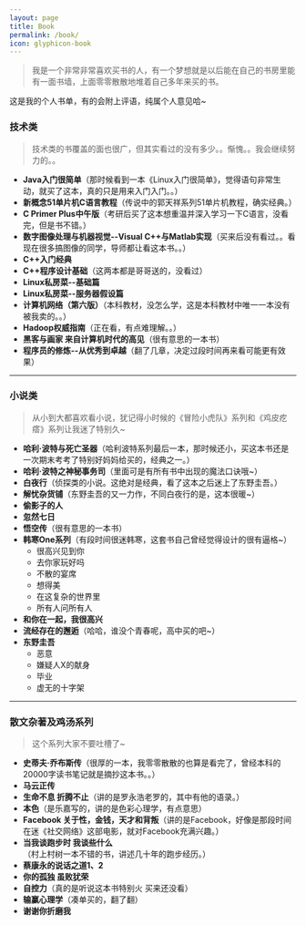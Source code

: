 ```yaml
---
layout: page
title: Book
permalink: /book/
icon: glyphicon-book
---
```


>我是一个非常非常喜欢买书的人，有一个梦想就是以后能在自己的书房里能有一面书墙，上面零零散散地堆着自己多年来买的书。

这是我的个人书单，有的会附上评语，纯属个人意见哈~

### 技术类

>技术类的书覆盖的面也很广，但其实看过的没有多少。。惭愧。。我会继续努力的。。

- **Java入门很简单**（那时候看到一本《Linux入门很简单》，觉得语句非常生动，就买了这本，真的只是用来入门入门。。）
- **新概念51单片机C语言教程**（传说中的郭天祥系列51单片机教程，确实经典。）
- **C Primer Plus中午版**（考研后买了这本想重温并深入学习一下C语言，没看完，但是书不错。）
- **数字图像处理与机器视觉--Visual C++与Matlab实现**（买来后没有看过。。看现在很多搞图像的同学，导师都让看这本书。。）
- **C++入门经典**
- **C++程序设计基础**（这两本都是哥哥送的，没看过）
- **Linux私房菜--基础篇**
- **Linux私房菜--服务器假设篇**
- **计算机网络（第六版）**（本科教材，没怎么学，这是本科教材中唯一一本没有被我卖的。。）
- **Hadoop权威指南**（正在看，有点难理解。。）
- **黑客与画家 来自计算机时代的高见**（很有意思的一本书）
- **程序员的修炼--从优秀到卓越**（翻了几章，决定过段时间再来看可能更有效果）

---

### 小说类

>从小到大都喜欢看小说，犹记得小时候的《冒险小虎队》系列和《鸡皮疙瘩》系列让我迷了特别久~

- **哈利·波特与死亡圣器**（哈利波特系列最后一本，那时候还小，买这本书还是一次期末考考了特别好妈妈给买的，经典之一。）
- **哈利·波特之神秘事务司**（里面可是有所有书中出现的魔法口诀哦~）
- **白夜行**（侦探类的小说。这绝对是经典，看了这本之后迷上了东野圭吾。）
- **解忧杂货铺**（东野圭吾的又一力作，不同白夜行的是，这本很暖~）
- **偷影子的人**
- **忽然七日**
- **悟空传**（很有意思的一本书）
- **韩寒One系列**（有段时间很迷韩寒，这套书自己曾经觉得设计的很有逼格~）
	- 很高兴见到你
	- 去你家玩好吗
	- 不散的宴席
	- 想得美
	- 在这复杂的世界里
	- 所有人问所有人
- **和你在一起，我很高兴**
- **流经存在的邂逅**（哈哈，谁没个青春呢，高中买的吧~）
- **东野圭吾**
	- 恶意
	- 嫌疑人X的献身
	- 毕业
	- 虚无的十字架

---

###  散文杂著及鸡汤系列

>这个系列大家不要吐槽了~

- **史蒂夫·乔布斯传**（很厚的一本，我零零散散的也算是看完了，曾经本科的20000字读书笔记就是摘抄这本书。。）
- **马云正传**
- **生命不息 折腾不止**（讲的是罗永浩老罗的，其中有他的语录。）
- **本色**（是乐嘉写的，讲的是色彩心理学，有点意思）
- **Facebook 关于性，金钱，天才和背叛**（讲的是Facebook，好像是那段时间在迷《社交网络》这部电影，就对Facebook充满兴趣。）
- **当我谈跑步时 我谈些什么**（村上村树一本不错的书，讲述几十年的跑步经历。）
- **蔡康永的说话之道1、2**
- **你的孤独 虽败犹荣**
- **自控力**（真的是听说这本书特别火 买来还没看）
- **输赢心理学**（凑单买的，翻了翻）
- **谢谢你折磨我**



